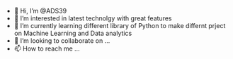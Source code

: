 - 👋 Hi, I’m @ADS39
- 👀 I’m interested in latest technolgy with great features
- 🌱 I’m currently learning different library of Python to make differnt prject on Machine Learning and Data analytics 
- 💞️ I’m looking to collaborate on ...
- 📫 How to reach me ...

<!---
ADS39/ADS39 is a ✨ special ✨ repository because its `README.md` (this file) appears on your GitHub profile.
You can click the Preview link to take a look at your changes.
--->
